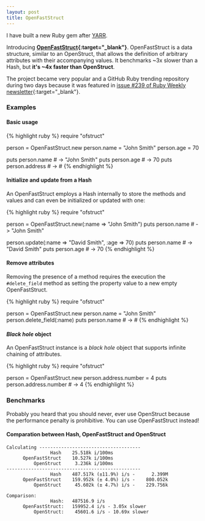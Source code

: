 ```yaml
---
layout: post
title: OpenFastStruct
---
```


I have built a new Ruby gem after [YARR][1].

Introducing **[OpenFastStruct][2]{:target="_blank"}**. OpenFastStruct is a
data structure, similar to an OpenStruct, that allows the definition of
arbitrary attributes with their accompanying values. It benchmarks ~3x slower
than a Hash, but **it's ~4x faster than OpenStruct**.

The project became very popular and a GitHub Ruby trending repository during two
days because it was featured in [issue #239 of Ruby Weekly newsletter][3]{:target="_blank"}.


### Examples

#### Basic usage

{% highlight ruby %}
require "ofstruct"

person = OpenFastStruct.new
person.name = "John Smith"
person.age  = 70

puts person.name     # -> "John Smith"
puts person.age      # -> 70
puts person.address  # -> #<OpenFastStruct>
{% endhighlight %}

#### Initialize and update from a Hash

An OpenFastStruct employs a Hash internally to store the methods and values and
can even be initialized or updated with one:

{% highlight ruby %}
require "ofstruct"

person = OpenFastStruct.new(:name => "John Smith")
puts person.name  # -> "John Smith"

person.update(:name => "David Smith", :age => 70)
puts person.name  # -> "David Smith"
puts person.age   # -> 70
{% endhighlight %}

#### Remove attributes

Removing the presence of a method requires the execution the `#delete_field`
method as setting the property value to a new empty OpenFastStruct.

{% highlight ruby %}
require "ofstruct"

person = OpenFastStruct.new
person.name = "John Smith"
person.delete_field(:name)
puts person.name  # -> #<OpenFastStruct>
{% endhighlight %}

#### *Black hole* object

An OpenFastStruct instance is a *black hole* object that supports infinite
chaining of attributes.

{% highlight ruby %}
require "ofstruct"

person = OpenFastStruct.new
person.address.number = 4
puts person.address.number  # -> 4
{% endhighlight %}


### Benchmarks

Probably you heard that you should never, ever use OpenStruct because the
performance penalty is prohibitive. You can use OpenFastStruct instead!

#### Comparation between Hash, OpenFastStruct and OpenStruct

    Calculating -------------------------------------
                    Hash    25.518k i/100ms
          OpenFastStruct    10.527k i/100ms
              OpenStruct     3.236k i/100ms
    -------------------------------------------------
                    Hash    487.517k (±11.9%) i/s -      2.399M
          OpenFastStruct    159.952k (± 4.0%) i/s -    800.052k
              OpenStruct     45.602k (± 4.7%) i/s -    229.756k

    Comparison:
                    Hash:   487516.9 i/s
          OpenFastStruct:   159952.4 i/s - 3.05x slower
              OpenStruct:    45601.6 i/s - 10.69x slower


[1]: /yarr-yet-another-ruby-repl/
[2]: https://github.com/arturoherrero/ofstruct
[3]: http://rubyweekly.com/issues/239

